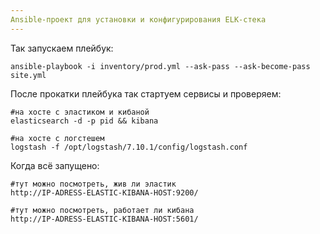 ```yaml
---
Ansible-проект для установки и конфигурирования ELK-стека
---
```


Так запускаем плейбук:
```
ansible-playbook -i inventory/prod.yml --ask-pass --ask-become-pass site.yml
```

После прокатки плейбука так стартуем сервисы и проверяем:

```
#на хосте с эластиком и кибаной
elasticsearch -d -p pid && kibana
```

```
#на хосте с логстешем
logstash -f /opt/logstash/7.10.1/config/logstash.conf
```

Когда всё запущено:
```
#тут можно посмотреть, жив ли эластик
http://IP-ADRESS-ELASTIC-KIBANA-HOST:9200/

#тут можно посмотреть, работает ли кибана
http://IP-ADRESS-ELASTIC-KIBANA-HOST:5601/
```